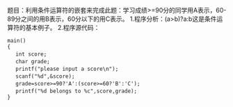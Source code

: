题目：利用条件运算符的嵌套来完成此题：学习成绩>=90分的同学用A表示，60-89分之间的用B表示，60分以下的用C表示。
1.程序分析：(a>b)?a:b这是条件运算符的基本例子。
2.程序源代码：
```  
main()
{
　 int score;
　 char grade;
　 printf("please input a score\n");
　 scanf("%d",&score);
　 grade=score>=90?'A':(score>=60?'B':'C');
　 printf("%d belongs to %c",score,grade);
}
```